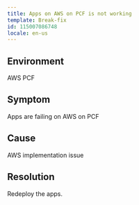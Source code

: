 ```yaml
---
title: Apps on AWS on PCF is not working
template: Break-fix
id: 115007086748
locale: en-us
---
```


## Environment

AWS 
PCF

## Symptom

Apps are failing on AWS on PCF

## Cause

AWS implementation issue

## Resolution

Redeploy the apps.
